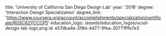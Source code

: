 title: 'University of California San Diego Design Lab'
year: '2018'
degree: 'Interaction Design Specialization'
degree_link: 'https://www.coursera.org/account/accomplishments/specialization/certificate/RG5C62YCCCP5'
education_logo: /assets/education_logos/ucsd-design-lab-logo.png
id: e57dba4e-2f8d-4d77-9fea-30771fffe7e3
